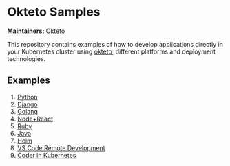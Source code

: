 # Okteto Samples

**Maintainers:** [Okteto](https://github.com/okteto)

This repository contains examples of how to develop applications directly in your Kubernetes cluster using [okteto](https://okteto.com), different platforms and deployment technologies.  

## Examples

1. [Python](python/README.md)
1. [Django](django/README.md)
1. [Golang](golang/README.md)
1. [Node+React](node/README.md)
1. [Ruby](ruby/README.md)
1. [Java](java/README.md)
1. [Helm](helm/README.md)
1. [VS Code Remote Development](vscode/README.md)
1. [Coder in Kubernetes](coder/README.md)

